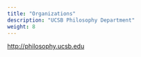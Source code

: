 ```yaml
---
title: "Organizations"
description: "UCSB Philosophy Department"
weight: 8
---
```

http://philosophy.ucsb.edu
